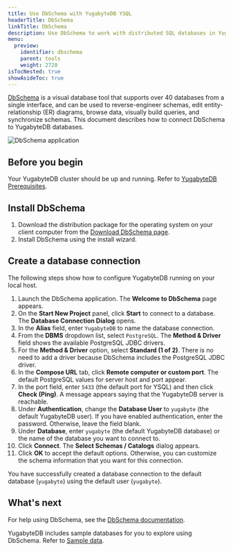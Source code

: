 ```yaml
---
title: Use DbSchema with YugabyteDB YSQL
headerTitle: DbSchema
linkTitle: DbSchema
description: Use DbSchema to work with distributed SQL databases in YugabyteDB.
menu:
  preview:
    identifier: dbschema
    parent: tools
    weight: 2720
isTocNested: true
showAsideToc: true
---
```


[DbSchema](https://dbschema.com/) is a visual database tool that supports over 40 databases from a single interface, and can be used to reverse-engineer schemas, edit entity-relationship (ER) diagrams, browse data, visually build queries, and synchronize schemas. This document describes how to connect DbSchema to YugabyteDB databases.

![DbSchema application](/images/develop/tools/dbschema/dbschema-application.png)

## Before you begin

Your YugabyteDB cluster should be up and running. Refer to [YugabyteDB Prerequisites](../#yugabytedb-prerequisites).

## Install DbSchema

1. Download the distribution package for the operating system on your client computer from the [Download DbSchema page](https://dbschema.com/download.html).
1. Install DbSchema using the install wizard.

## Create a database connection

The following steps show how to configure YugabyteDB running on your local host.

1. Launch the DbSchema application. The **Welcome to DbSchema** page appears.
1. On the **Start New Project** panel, click **Start** to connect to a database. The **Database Connection Dialog** opens.
1. In the **Alias** field, enter `YugabyteDB` to name the database connection.
1. From the **DBMS** dropdown list, select `PostgreSQL`. The **Method & Driver** field shows the available PostgreSQL JDBC drivers.
1. For the **Method & Driver** option, select **Standard (1 of 2)**. There is no need to add a driver because DbSchema includes the PostgreSQL JDBC driver.
1. In the **Compose URL** tab, click **Remote computer or custom port**. The default PostgreSQL values for server host and port appear.
1. In the port field, enter `5433` (the default port for YSQL) and then click **Check (Ping)**. A message appears saying that the YugabyteDB server is reachable.
1. Under **Authentication**, change the **Database User** to `yugabyte` (the default YugabyteDB user). If you have enabled authentication, enter the password. Otherwise, leave the field blank.
1. Under **Database**, enter `yugabyte` (the default YugabyteDB database) or the name of the database you want to connect to.
1. Click **Connect**. The **Select Schemas / Catalogs** dialog appears.
1. Click **OK** to accept the default options. Otherwise, you can customize the schema information that you want for this connection.

You have successfully created a database connection to the default database (`yugabyte`) using the default user (`yugabyte`).

## What's next

For help using DbSchema, see the [DbSchema documentation](https://dbschema.com/documentation/index.html).

YugabyteDB includes sample databases for you to explore using DbSchema. Refer to [Sample data](../../sample-data/).
